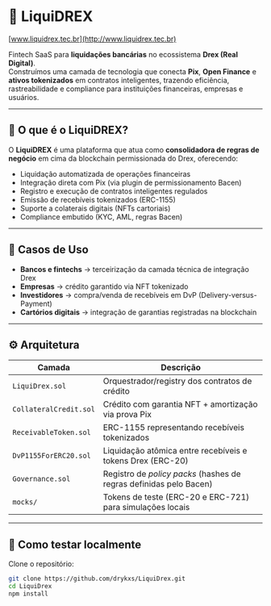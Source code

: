 # 💠 LiquiDREX

[www.liquidrex.tec.br](http://www.liquidrex.tec.br)

Fintech SaaS para **liquidações bancárias** no ecossistema **Drex (Real Digital)**.  
Construímos uma camada de tecnologia que conecta **Pix**, **Open Finance** e **ativos tokenizados** em contratos inteligentes, trazendo eficiência, rastreabilidade e compliance para instituições financeiras, empresas e usuários.

---

## 🚀 O que é o LiquiDREX?

O **LiquiDREX** é uma plataforma que atua como **consolidadora de regras de negócio** em cima da blockchain permissionada do Drex, oferecendo:

- Liquidação automatizada de operações financeiras  
- Integração direta com Pix (via plugin de permissionamento Bacen)  
- Registro e execução de contratos inteligentes regulados  
- Emissão de recebíveis tokenizados (ERC-1155)  
- Suporte a colaterais digitais (NFTs cartoriais)  
- Compliance embutido (KYC, AML, regras Bacen)

---

## 🏦 Casos de Uso

- **Bancos e fintechs** → terceirização da camada técnica de integração Drex  
- **Empresas** → crédito garantido via NFT tokenizado  
- **Investidores** → compra/venda de recebíveis em DvP (Delivery-versus-Payment)  
- **Cartórios digitais** → integração de garantias registradas na blockchain  

---

## ⚙️ Arquitetura

| Camada                    | Descrição                                                                 |
|----------------------------|---------------------------------------------------------------------------|
| `LiquiDrex.sol`            | Orquestrador/registry dos contratos de crédito                           |
| `CollateralCredit.sol`     | Crédito com garantia NFT + amortização via prova Pix                     |
| `ReceivableToken.sol`      | ERC-1155 representando recebíveis tokenizados                             |
| `DvP1155ForERC20.sol`      | Liquidação atômica entre recebíveis e tokens Drex (ERC-20)               |
| `Governance.sol`           | Registro de *policy packs* (hashes de regras definidas pelo Bacen)        |
| `mocks/`                   | Tokens de teste (ERC-20 e ERC-721) para simulações locais                 |

---

## 🔧 Como testar localmente

Clone o repositório:

```bash
git clone https://github.com/drykxs/LiquiDrex.git
cd LiquiDrex
npm install
